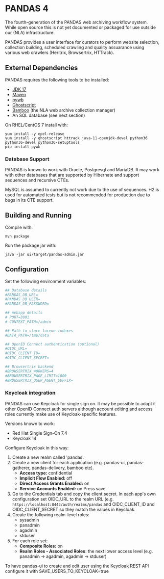 PANDAS 4
========

The fourth-generation of the PANDAS web archiving workflow system. While open source
this is not yet documented or packaged for use outside our (NLA) 
infrastructure.

PANDAS provides a user interface for curators to perform website selection, collection building,
scheduled crawling and quality assuarance using various web crawlers (Heritrix, Browsertrix, HTTrack).

External Dependencies
---------------------

PANDAS requires the following tools to be installed:

* [JDK 17](https://adoptium.net/)
* [Maven](https://maven.apache.org/)
* [pywb](https://github.com/webrecorder/pywb)
* [Ghostscript](https://www.ghostscript.com/)
* [Bamboo](https://github.com/nla/bamboo) (the NLA web archive collection manager)
* An SQL database (see next section)

On RHEL/CentOS 7 install with:

    yum install -y epel-release
    yum install -y ghostscript httrack java-11-openjdk-devel python36 python36-devel python36-setuptools
    pip install pywb

### Database Support

PANDAS is known to work with Oracle, Postgresql and MariaDB. It may work with other databases that are supported by
Hibernate and support sequences and recursive CTEs.

MySQL is assumed to currently not work due to the use of sequences. H2 is used for automated tests but is not
recommended for production due to bugs in its CTE support.

Building and Running
--------------------

Compile with:

    mvn package

Run the package jar with:

    java -jar ui/target/pandas-admin.jar

Configuration
-------------

Set the following environment variables:

```sh
## Database details
#PANDAS_DB_URL=
#PANDAS_DB_USER=
#PANDAS_DB_PASSWORD=

## Webapp details
# PORT=3001
# CONTEXT_PATH=/admin

## Path to store lucene indexes
#DATA_PATH=/tmp/data

## OpenID Connect authentication (optional)
#OIDC_URL=
#OIDC_CLIENT_ID=
#OIDC_CLIENT_SECRET=

## Browsertrix backend
#BROWSERTRIX_WORKERS=4
#BROWSERTRIX_PAGE_LIMIT=1000
#BROWSERTRIX_USER_AGENT_SUFFIX=
```

### Keycloak integration

PANDAS can use Keycloak for single sign on. It may be possible to adapt it other OpenID Connect auth servers although
account editing and access roles currently make use of Keycloak-specific features.

Versions known to work:

* Red Hat Single Sign-On 7.4 
* Keycloak 14

Configure Keycloak in this way:

1. Create a new realm called 'pandas'.
2. Create a new client for each application (e.g. pandas-ui, pandas-gatherer, pandas-delivery, bamboo etc).
   - **Access type:** confidential
   - **Implicit Flow Enabled:** off
   - **Direct Access Grants Enabled:** on
   - **Service Accounts Enabled:** on
   Press save.
4. Go to the Credentials tab and copy the client secret. In each app's own configuration set 
   OIDC_URL to the realm URL (e.g. `https://localhost:8443/auth/realms/pandas` 
   and OIDC_CLIENT_ID and OIDC_CLIENT_SECRET so they match the values in Keycloak.
4. Create the following realm-level roles:
   - sysadmin
   - panadmin
   - agadmin
   - stduser
5. For each role set:
   - **Composite Roles:** on
   - **Realm Roles - Associated Roles:** the next lower access level (e.g. panadmin -> agadmin, agadmin -> stduser)

To have pandas-ui to create and edit user using the Keycloak REST API configure it with SAVE_USERS_TO_KEYCLOAK=true
